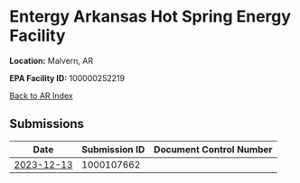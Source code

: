 # Entergy  Arkansas Hot Spring Energy Facility

**Location:** Malvern, AR

**EPA Facility ID:** 100000252219

[Back to AR Index](../../index.md)

## Submissions

| Date | Submission ID | Document Control Number |
|------|--------------|-------------------------|
| [2023-12-13](submissions/1000107662.md) | 1000107662 |  |
